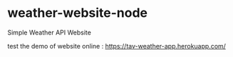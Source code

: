 # weather-website-node
Simple Weather API Website

test the demo of website online : https://tav-weather-app.herokuapp.com/
